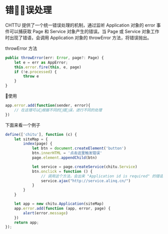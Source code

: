 # 错误处理

CHTTU 提供了一个统一错误处理的机制，通过监听 Application 对象的 error 事件可以捕获取 Page 和 Service 对象产生的错误。当 Page 或 Service 对象工作时出现了错语，会调用 Application 对象的 throwError 方法，将错误抛出。

throwError 方法

```ts
public throwError(err: Error, page?: Page) {
    let e = err as AppError;
    this.error.fire(this, e, page)
    if (!e.processed) {
        throw e
    }
}
```

使用

```js
app.error.add(function(sender, error){
    // 在这理可以根据不同的错误，进行不同的处理
})
```



下面来看一个例子

```js
define(['chitu'], function (c) {
    let siteMap = {
        index(page) {
            let btn = document.createElement('button')
            btn.innerHTML = '点击这里触发错误'
            page.element.appendChild(btn)

            let service = page.createService(chitu.Service)
            btn.onclick = function () {
                // 调用这个方法，会出来 "Application id is required" 的错语
                service.ajax("http://service.alinq.cn/")
            }
        }
    }

    let app = new chitu.Application(siteMap)
    app.error.add(function (app, error, page) {
        alert(error.message)
    })
    return app;
});
```
